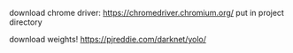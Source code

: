 download chrome driver:
    https://chromedriver.chromium.org/
put in project directory

download weights!
    https://pjreddie.com/darknet/yolo/
